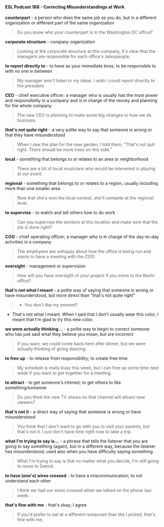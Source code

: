 #### ESL Podcast 188 - Correcting Misunderstandings at Work

**counterpart** - a person who does the same job as you do, but in a different
organization or different part of the same organization

> Do you know who your counterpart is in the Washington DC office?

**corporate structure** - company organization

> Looking at the corporate structure at this company, it's clear that the managers
are responsible for each office's salespeople.

**to report directly to** - to have as your immediate boss; to be responsible to with
no one in between

> My manager won't listen to my ideas. I wish I could report directly to the
president.

**CEO** - chief executive officer; a manager who is usually has the most power and
responsibility in a company and is in charge of the money and planning for the
whole company

> The new CEO is planning to make some big changes to how we do business.

**that's not quite right** - a very polite way to say that someone is wrong or that
they have misunderstood

> When I saw the plan for the new garden, I told them, "That's not quit right.
There should be more trees on this side."

**local** - something that belongs to or relates to an area or neighborhood

> There are a lot of local musicians who would be interested in playing at our
event.

**regional** - something that belongs to or relates to a region, usually including
more than one smaller area

> Now that she's won the local contest, she'll compete at the regional level.

**to supervise** - to watch and tell others how to do work

> Can you supervise the workers at this location and make sure that the job is
done right?

**COO** - chief operating officer; a manager who is in charge of the day-to-day
activities in a company

> The employees are unhappy about how the office is being run and wants to
have a meeting with the COO.

**oversight** - management or supervision

> How will you have oversight of your project if you move to the Berlin office?

**that's not what I meant** - a polite way of saying that someone is wrong or have
misunderstood, but more direct than "that's not quite right"

> - You don't like my present?
- That's not what I meant. When I said that I don't usually wear this color, I
meant that I'm glad to try this new color.

**we were actually thinking...** - a polite way to begin to correct someone who
has just said what they believe you mean, but are incorrect

> If you want, we could come back here after dinner, but we were actually
thinking of going dancing.

**to free up** - to release from responsibility; to create free time

> My schedule is really busy this week, but I can free up some time next week if
you want to get together for a meeting.

**to attract** - to get someone's interest; to get others to like something/someone

> Do you think the new TV shows on that channel will attract new viewers?

**that's not it** - a direct way of saying that someone is wrong or have
misunderstood

> You think that I don't want to go with you to visit your parents, but that's not it. I
just don't have time right now to take a trip.

**what I'm trying to say is...** - a phrase that tells the listener that you are going to
say something (again), but in a different way, because the listener has
misunderstood; used also when you have difficulty saying something

> What I'm trying to say is that no matter what you decide, I'm still going to move
to Detroit.

**to have (one's) wires crossed** - to have a miscommunication; to not
understand each other

> I think we had our wires crossed when we talked on the phone last week.

**that's fine with me** - that's okay; I agree

> If you'd prefer to eat at a different restaurant than the I picked, that's fine with
me.


